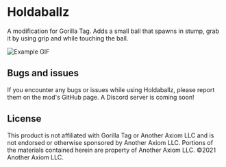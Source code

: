 # Holdaballz
A modification for Gorilla Tag. Adds a small ball that spawns in stump, grab it by using grip and while touching the ball.

![Example GIF](https://github.com/ShinyGorilla/Holdaballz/blob/main/Marketing/ezgif.com-video-to-gif-converted.gif)

## Bugs and issues
If you encounter any bugs or issues while using Holdaballz, please report them on the mod's GitHub page. A Discord server is coming soon!

## License
This product is not affiliated with Gorilla Tag or Another Axiom LLC and is not endorsed or otherwise sponsored by Another Axiom LLC. Portions of the materials contained herein are property of Another Axiom LLC. ©2021 Another Axiom LLC.
